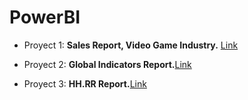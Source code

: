 # PowerBI

- Proyect 1: **Sales Report, Video Game Industry.** [Link](https://github.com/Anavh/PowerBI/blob/main/Ventas%20videojuegos.pbix)

- Proyect 2: **Global Indicators Report.**[Link](https://github.com/Anavh/PowerBI/blob/main/Indicadores%20Mundiales.pbix)

- Proyect 3: **HH.RR Report.**[Link](https://github.com/Anavh/PowerBI/blob/main/Reporte%20Recursos%20Humanos.pbix)
